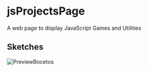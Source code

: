 # jsProjectsPage
A web page to display JavaScript Games and Utilities

## Sketches
![PreviewBocetos](https://i.ibb.co/Cnmrfrs/Preview.png)
